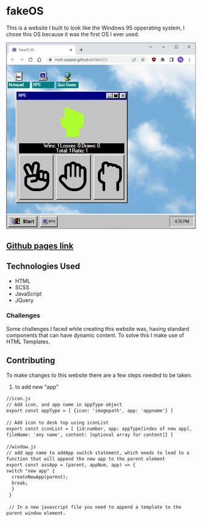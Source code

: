 # fakeOS
This is a website I built to look like the Windows 95 opperating system,
I chose this OS because it was the first OS I ever used.

![image of website](static/images/screenshot.PNG)

## [Github pages link](https://matt-pepper.github.io/fakeOS/)

## Technologies Used
- HTML
- SCSS
- JavaScript
- JQuery

### Challenges
Some challenges I faced while creating this website was, having standard components that can have dynamic content.
To solve this I make use of HTML Templates.

## Contributing
To make changes to this website there are a few steps needed to be taken.

1. to add new "app"
```
//icon.js
// Add icon, and app name in appType object
export const appType = [ {icon: 'imagepath', app: 'appname'} ]

// Add icon to desk top using iconList
export const iconList = [ {id:number, app: appType[index of new app], fileName: 'any name', content: [optional array for content]} ]

//window.js
// add app name to addApp switch statement, which needs to lead to a function that will append the new app to the parent element
export const assApp = (parent, appNum, app) => {
switch "new app" {
  createNewApp(parent);
  break;
  }
 }
 
 // In a new javascript file you need to append a template to the parent window element.
 ```
